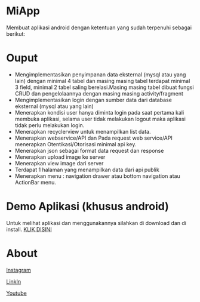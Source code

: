 # MiApp
Membuat aplikasi android dengan ketentuan yang sudah terpenuhi sebagai berikut:

# Ouput

<ul>

  <li>Mengimplementasikan penyimpanan data eksternal (mysql atau yang lain) dengan minimal 4 tabel dan masing masing tabel terdapat minimal 3 field, minimal 2 tabel saling berelasi.Masing masing tabel dibuat fungsi CRUD dan pengelolaannya dengan masing masing activity/fragment</li>

  <li>Mengimplementasikan login dengan sumber data dari database eksternal (mysql atau yang lain)</li>
  
  <li>Menerapkan kondisi user hanya diminta login pada saat pertama kali membuka aplikasi, selama user tidak melakukan logout maka aplikasi tidak perlu melakukan login.</li>
  
  <li>Menerapkan recyclerview untuk menampilkan list data.</li>
  
  <li>Menerapkan webservice/API dan Pada request web service/API menerapkan Otentikasi/Otorisasi minimal api key.</li>
  
  <li>Menerapkan json sebagai format data request dan response</li>
  
  <li>Menerapkan upload image ke server</li>
  
  <li>Menerapkan view image dari server</li>
  
  <li>Terdapat 1 halaman yang menampilkan data dari api publik</li>
  
  <li>Menerapkan menu : navigation drawer atau bottom navigation atau ActionBar menu.</li>

</ul>

# Demo Aplikasi (khusus android)

Untuk melihat aplikasi dan menggunakannya silahkan di download dan di install. [KLIK DISINI](https://drive.google.com/file/d/13JtUtQCw2K1oQ_861bEMyTUDpcyvbB6d/view?usp=sharing)

# About

[Instagram](https://www.instagram.com/hels.ae/)

[LinkIn](https://www.linkedin.com/in/helmisalsabila9/)

[Youtube](https://www.youtube.com/channel/UCV3nFQJw1bf03Ds9Pf5JcxA)


